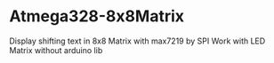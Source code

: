 # Atmega328-8x8Matrix
Display shifting text in 8x8 Matrix with max7219 by SPI
Work with LED Matrix without arduino lib
